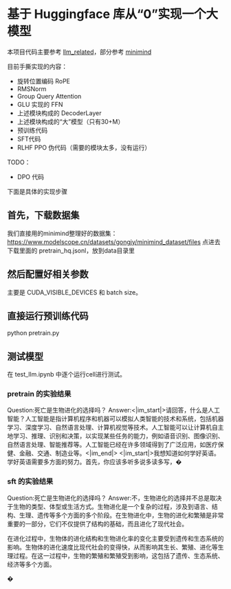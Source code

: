# 基于 Huggingface 库从“0”实现一个大模型

本项目代码主要参考 [llm_related](https://github.com/wyf3/llm_related/tree/main)，部分参考 [minimind](https://github.com/jingyaogong/minimind/tree/master)

目前手撕实现的内容：
- 旋转位置编码 RoPE
- RMSNorm
- Group Query Attention
- GLU 实现的 FFN
- 上述模块构成的 DecoderLayer
- 上述模块构成的“大”模型（只有30+M）
- 预训练代码
- SFT代码
- RLHF PPO 伪代码（需要的模块太多，没有运行）

TODO：
- DPO 代码

下面是具体的实现步骤
## 首先，下载数据集
我们直接用的minimind整理好的数据集：https://www.modelscope.cn/datasets/gongjy/minimind_dataset/files
点进去下载里面的 pretrain_hq.jsonl，放到data目录里

## 然后配置好相关参数
主要是 CUDA_VISIBLE_DEVICES 和 batch size。

## 直接运行预训练代码
python pretrain.py

## 测试模型
在 test_llm.ipynb 中逐个运行cell进行测试。

### pretrain 的实验结果
Question:死亡是生物进化的选择吗？
Answer:<|im_start|>请回答，什么是人工智能？人工智能是指计算机程序和机器可以模拟人类智能的技术和系统，包括机器学习、深度学习、自然语言处理、计算机视觉等技术。人工智能可以让计算机自主地学习、推理、识别和决策，以实现某些任务的能力，例如语音识别、图像识别、自然语言处理、智能推荐等。人工智能已经在许多领域得到了广泛应用，如医疗保健、金融、交通、制造业等。<|im_end|> <|im_start|>我想知道如何学好英语。学好英语需要多方面的努力。首先，你应该多听多说多读多写，�

### sft 的实验结果
Question:死亡是生物进化的选择吗？
Answer:不，生物进化的选择并不总是取决于生物的类型、体型或生活方式。生物进化是一个复杂的过程，涉及到语言、结构、生理、遗传等多个方面的多个阶段。在生物进化中，生物的进化和繁殖是非常重要的一部分，它们不仅提供了结构的基础，而且进化了现代社会。

在进化过程中，生物体的进化结构和生物进化率的变化主要受到遗传和生态系统的影响。生物体的进化速度比现代社会的变得快，从而影响其生长、繁殖、进化等生理过程。在这一过程中，生物的繁殖和繁殖受到影响，这包括了遗传、生态系统、经济等多个方面。

�